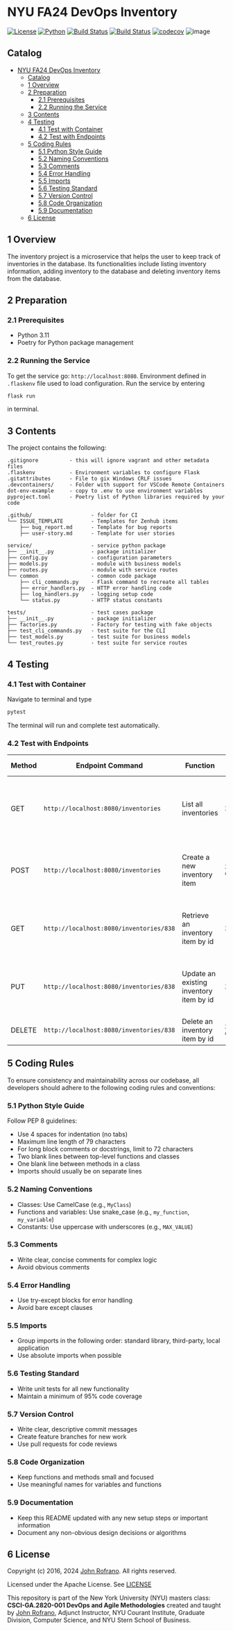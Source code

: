 # NYU FA24 DevOps Inventory 


[![License](https://img.shields.io/badge/License-Apache_2.0-blue.svg)](https://opensource.org/licenses/Apache-2.0)
[![Python](https://img.shields.io/badge/Language-Python-blue.svg)](https://python.org/)
[![Build Status](https://github.com/CSCI-GA-2820-FA24-003/inventory/actions/workflows/ci.yml/badge.svg)](https://github.com/CSCI-GA-2820-FA24-003/inventory/actions)
[![Build Status](https://github.com/CSCI-GA-2820-FA24-003/inventory/actions/workflows/bdd-tests.yml/badge.svg)](https://github.com/CSCI-GA-2820-FA24-003/inventory/actions)
[![codecov](https://codecov.io/github/CSCI-GA-2820-FA24-003/inventory/graph/badge.svg?token=OYYDZUE3PA)](https://codecov.io/github/CSCI-GA-2820-FA24-003/inventory)
![image](https://media.istockphoto.com/id/589106848/vector/isometric-warehouse-manager-or-worker-with-bar-code-scanner-checking.jpg?s=612x612&w=0&k=20&c=rOiV2anxSL2mqDjN1ubXEe-u0DG916v4QPdLT_FfgrU=)


## Catalog
- [NYU FA24 DevOps Inventory](#nyu-fa24-devops-inventory)
  - [Catalog](#catalog)
  - [1 Overview](#1-overview)
  - [2 Preparation](#2-preparation)
    - [2.1 Prerequisites](#21-prerequisites)
    - [2.2 Running the Service](#22-running-the-service)
  - [3 Contents](#3-contents)
  - [4 Testing](#4-testing)
    - [4.1 Test with Container](#41-test-with-container)
    - [4.2 Test with Endpoints](#42-test-with-endpoints)
  - [5 Coding Rules](#5-coding-rules)
    - [5.1 Python Style Guide](#51-python-style-guide)
    - [5.2 Naming Conventions](#52-naming-conventions)
    - [5.3 Comments](#53-comments)
    - [5.4 Error Handling](#54-error-handling)
    - [5.5 Imports](#55-imports)
    - [5.6 Testing Standard](#56-testing-standard)
    - [5.7 Version Control](#57-version-control)
    - [5.8 Code Organization](#58-code-organization)
    - [5.9 Documentation](#59-documentation)
  - [6 License](#6-license)
## 1 Overview

The inventory project is a microservice that helps the user to keep track of inventories in the database. Its functionalities include listing inventory information, adding inventory to the database and deleting inventory items from the database.

## 2 Preparation
### 2.1 Prerequisites

- Python 3.11
- Poetry for Python package management
  
### 2.2 Running the Service

To get the service go: `http://localhost:8080`.
Environment defined in `.flaskenv` file used to load configuration.
Run the service by entering 
```bash
flask run
```
in terminal.

## 3 Contents

The project contains the following:

```text
.gitignore          - this will ignore vagrant and other metadata files
.flaskenv           - Environment variables to configure Flask
.gitattributes      - File to gix Windows CRLF issues
.devcontainers/     - Folder with support for VSCode Remote Containers
dot-env-example     - copy to .env to use environment variables
pyproject.toml      - Poetry list of Python libraries required by your code

.github/                   - folder for CI
└── ISSUE_TEMPLATE         - Templates for Zenhub items
    ├── bug_report.md      - Template for bug reports
    ├── user-story.md      - Template for user stories

service/                   - service python package
├── __init__.py            - package initializer
├── config.py              - configuration parameters
├── models.py              - module with business models
├── routes.py              - module with service routes
└── common                 - common code package
    ├── cli_commands.py    - Flask command to recreate all tables
    ├── error_handlers.py  - HTTP error handling code
    ├── log_handlers.py    - logging setup code
    └── status.py          - HTTP status constants

tests/                     - test cases package
├── __init__.py            - package initializer
├── factories.py           - Factory for testing with fake objects
├── test_cli_commands.py   - test suite for the CLI
├── test_models.py         - test suite for business models
└── test_routes.py         - test suite for service routes
```
## 4 Testing
### 4.1 Test with Container
Navigate to terminal and type
```bash
pytest
```
The terminal will run and complete test automatically.

### 4.2 Test with Endpoints
| Method | Endpoint Command                         | Function                                | Status                                  |  Response (Example)                                                |
|--------|------------------------------------------|-----------------------------------------|--------------------------------------------|------------------------------------------------------------------|
| GET    | `http://localhost:8080/inventories`      | List all inventories                    | `200 OK` | `[ { "condition": "NEW", "id": 838, "name": "Sample Inventory", "quantity": 100,"restock level": 50 }, ... ]` |
| POST   | `http://localhost:8080/inventories`      | Create a new inventory item             | `201 CREATED`| `{"name": "Sample Inventory", "quantity": 100, "location": "Warehouse A", "restock_level": 50, "condition": "new"}`          |
| GET    | `http://localhost:8080/inventories/838` | Retrieve an inventory item by id        | `200 OK`             | `{"condition": "NEW", "id": 838, "name": "Sample Inventory", "quantity": 100, "restock_level": 50}`          |
| PUT    | `http://localhost:8080/inventories/838` | Update an existing inventory item by id | `200 OK` | `{"condition": "NEW", "id": 838, "name": "Sample Inventory", "quantity": 200, "restock_level": 50}`          |
| DELETE | `http://localhost:8080/inventories/838` | Delete an inventory item by id          | `204 NO CONTENT` |     |

## 5 Coding Rules

To ensure consistency and maintainability across our codebase, all developers should adhere to the following coding rules and conventions:

### 5.1 Python Style Guide 
Follow PEP 8 guidelines: 
   - Use 4 spaces for indentation (no tabs)
   - Maximum line length of 79 characters
   - For long block comments or docstrings, limit to 72 characters
   - Two blank lines between top-level functions and classes
   - One blank line between methods in a class
   - Imports should usually be on separate lines

### 5.2 Naming Conventions
   - Classes: Use CamelCase (e.g., `MyClass`)
   - Functions and variables: Use snake_case (e.g., `my_function`, `my_variable`)
   - Constants: Use uppercase with underscores (e.g., `MAX_VALUE`)

### 5.3 Comments
   - Write clear, concise comments for complex logic
   - Avoid obvious comments

### 5.4 Error Handling
   - Use try-except blocks for error handling
   - Avoid bare except clauses

### 5.5 Imports
   - Group imports in the following order: standard library, third-party, local application
   - Use absolute imports when possible

### 5.6 Testing Standard
   - Write unit tests for all new functionality
   - Maintain a minimum of 95% code coverage

### 5.7 Version Control
   - Write clear, descriptive commit messages
   - Create feature branches for new work
   - Use pull requests for code reviews

### 5.8 Code Organization
   - Keep functions and methods small and focused
   - Use meaningful names for variables and functions

### 5.9 Documentation
   - Keep this README updated with any new setup steps or important information
   - Document any non-obvious design decisions or algorithms
   
## 6 License

Copyright (c) 2016, 2024 [John Rofrano](https://www.linkedin.com/in/JohnRofrano/). All rights reserved.

Licensed under the Apache License. See [LICENSE](LICENSE)

This repository is part of the New York University (NYU) masters class: **CSCI-GA.2820-001 DevOps and Agile Methodologies** created and taught by [John Rofrano](https://cs.nyu.edu/~rofrano/), Adjunct Instructor, NYU Courant Institute, Graduate Division, Computer Science, and NYU Stern School of Business.
